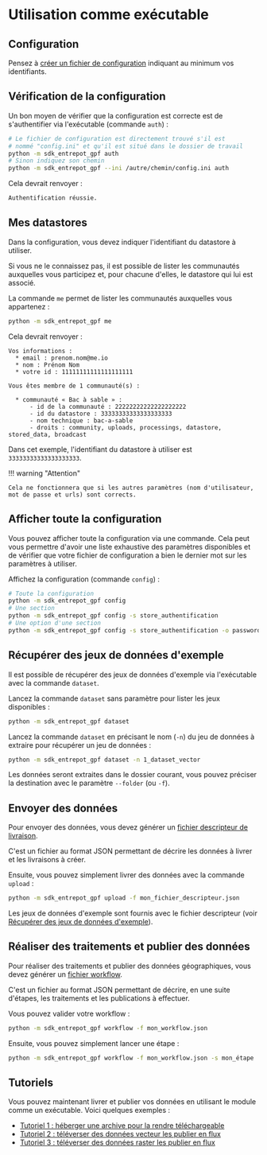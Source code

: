 # Utilisation comme exécutable

## Configuration

Pensez à [créer un fichier de configuration](configuration.md) indiquant au minimum vos identifiants.

## Vérification de la configuration

Un bon moyen de vérifier que la configuration est correcte est de s'authentifier via l'exécutable (commande `auth`) :

```sh
# Le fichier de configuration est directement trouvé s'il est
# nommé "config.ini" et qu'il est situé dans le dossier de travail
python -m sdk_entrepot_gpf auth
# Sinon indiquez son chemin
python -m sdk_entrepot_gpf --ini /autre/chemin/config.ini auth
```

Cela devrait renvoyer :

``` txt
Authentification réussie.
```

## Mes datastores

Dans la configuration, vous devez indiquer l'identifiant du datastore à utiliser.

Si vous ne le connaissez pas, il est possible de lister les communautés auxquelles vous participez et, pour chacune d'elles, le datastore qui lui est associé.

La commande `me` permet de lister les communautés auxquelles vous appartenez :

```sh
python -m sdk_entrepot_gpf me
```

Cela devrait renvoyer :

```
Vos informations :
  * email : prenom.nom@me.io
  * nom : Prénom Nom
  * votre id : 11111111111111111111

Vous êtes membre de 1 communauté(s) :

  * communauté « Bac à sable » :
      - id de la communauté : 22222222222222222222
      - id du datastore : 33333333333333333333
      - nom technique : bac-a-sable
      - droits : community, uploads, processings, datastore, stored_data, broadcast
```

Dans cet exemple, l'identifiant du datastore à utiliser est `33333333333333333333`.

!!! warning "Attention"

    Cela ne fonctionnera que si les autres paramètres (nom d'utilisateur, mot de passe et urls) sont corrects.


## Afficher toute la configuration

Vous pouvez afficher toute la configuration via une commande. Cela peut vous permettre d'avoir une liste exhaustive des paramètres disponibles et de vérifier que votre fichier de configuration a bien le dernier mot sur les paramètres à utiliser.

Affichez la configuration (commande `config`) :

```sh
# Toute la configuration
python -m sdk_entrepot_gpf config
# Une section
python -m sdk_entrepot_gpf config -s store_authentification
# Une option d'une section
python -m sdk_entrepot_gpf config -s store_authentification -o password
```

## Récupérer des jeux de données d'exemple

Il est possible de récupérer des jeux de données d'exemple via l'exécutable avec la commande `dataset`.

Lancez la commande `dataset` sans paramètre pour lister les jeux disponibles :

```sh
python -m sdk_entrepot_gpf dataset
```

Lancez la commande `dataset` en précisant le nom (`-n`) du jeu de données à extraire pour récupérer un jeu de données :

```sh
python -m sdk_entrepot_gpf dataset -n 1_dataset_vector
```

Les données seront extraites dans le dossier courant, vous pouvez préciser la destination avec le paramètre `--folder` (ou `-f`).


## Envoyer des données

Pour envoyer des données, vous devez générer un [fichier descripteur de livraison](upload_descriptor.md).

C'est un fichier au format JSON permettant de décrire les données à livrer et les livraisons à créer.

Ensuite, vous pouvez simplement livrer des données avec la commande `upload` :

```sh
python -m sdk_entrepot_gpf upload -f mon_fichier_descripteur.json
```

Les jeux de données d'exemple sont fournis avec le fichier descripteur (voir [Récupérer des jeux de données d'exemple](#recuperer-des-jeux-de-donnees-dexemple)).


## Réaliser des traitements et publier des données

Pour réaliser des traitements et publier des données géographiques, vous devez générer un [fichier workflow](workflow.md).

C'est un fichier au format JSON permettant de décrire, en une suite d'étapes, les traitements et les publications à effectuer.

Vous pouvez valider votre workflow :

```sh
python -m sdk_entrepot_gpf workflow -f mon_workflow.json
```

Ensuite, vous pouvez simplement lancer une étape :

```sh
python -m sdk_entrepot_gpf workflow -f mon_workflow.json -s mon_étape
```


## Tutoriels

Vous pouvez maintenant livrer et publier vos données en utilisant le module comme un exécutable. Voici quelques exemples :

* [Tutoriel 1 : héberger une archive pour la rendre téléchargeable](tutoriel_1_archive.md)
* [Tutoriel 2 : téléverser des données vecteur les publier en flux](tutoriel_2_flux_vecteur.md)
* [Tutoriel 3 : téléverser des données raster les publier en flux](tutoriel_3_flux_raster.md)
